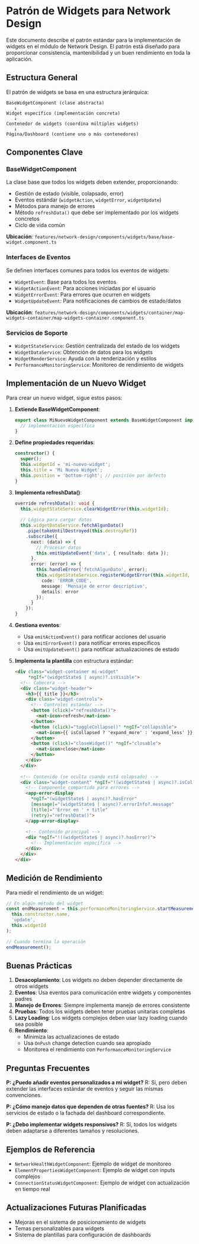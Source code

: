 # Patrón de Widgets para Network Design

Este documento describe el patrón estándar para la implementación de widgets en el módulo de Network Design. El patrón está diseñado para proporcionar consistencia, mantenibilidad y un buen rendimiento en toda la aplicación.

## Estructura General

El patrón de widgets se basa en una estructura jerárquica:

```
BaseWidgetComponent (clase abstracta)
   ↓
Widget específico (implementación concreta)
   ↓
Contenedor de widgets (coordina múltiples widgets)
   ↓
Página/Dashboard (contiene uno o más contenedores)
```

## Componentes Clave

### BaseWidgetComponent

La clase base que todos los widgets deben extender, proporcionando:

- Gestión de estado (visible, colapsado, error)
- Eventos estándar (`widgetAction`, `widgetError`, `widgetUpdate`)
- Métodos para manejo de errores
- Método `refreshData()` que debe ser implementado por los widgets concretos
- Ciclo de vida común

**Ubicación**: `features/network-design/components/widgets/base/base-widget.component.ts`

### Interfaces de Eventos

Se definen interfaces comunes para todos los eventos de widgets:

- `WidgetEvent`: Base para todos los eventos
- `WidgetActionEvent`: Para acciones iniciadas por el usuario
- `WidgetErrorEvent`: Para errores que ocurren en widgets
- `WidgetUpdateEvent`: Para notificaciones de cambios de estado/datos

**Ubicación**: `features/network-design/components/widgets/container/map-widgets-container/map-widgets-container.component.ts`

### Servicios de Soporte

- `WidgetStateService`: Gestión centralizada del estado de los widgets
- `WidgetDataService`: Obtención de datos para los widgets
- `WidgetRenderService`: Ayuda con la renderización y estilos
- `PerformanceMonitoringService`: Monitoreo de rendimiento de widgets

## Implementación de un Nuevo Widget

Para crear un nuevo widget, sigue estos pasos:

1. **Extiende BaseWidgetComponent**:
   ```typescript
   export class MiNuevoWidgetComponent extends BaseWidgetComponent implements OnInit {
     // implementación específica
   }
   ```

2. **Define propiedades requeridas**:
   ```typescript
   constructor() {
     super();
     this.widgetId = 'mi-nuevo-widget';
     this.title = 'Mi Nuevo Widget';
     this.position = 'bottom-right'; // posición por defecto
   }
   ```

3. **Implementa refreshData()**:
   ```typescript
   override refreshData(): void {
     this.widgetStateService.clearWidgetError(this.widgetId);
     
     // Lógica para cargar datos
     this.widgetDataService.fetchAlgunDato()
       .pipe(takeUntilDestroyed(this.destroyRef))
       .subscribe({
         next: (data) => {
           // Procesar datos
           this.emitUpdateEvent('data', { resultado: data });
         },
         error: (error) => {
           this.handleError('fetchAlgunDato', error);
           this.widgetStateService.registerWidgetError(this.widgetId, {
             code: 'ERROR_CODE',
             message: 'Mensaje de error descriptivo',
             details: error
           });
         }
       });
   }
   ```

4. **Gestiona eventos**:
   - Usa `emitActionEvent()` para notificar acciones del usuario
   - Usa `emitErrorEvent()` para notificar errores específicos
   - Usa `emitUpdateEvent()` para notificar actualizaciones de estado

5. **Implementa la plantilla** con estructura estándar:
   ```html
   <div class="widget-container mi-widget"
        *ngIf="(widgetState$ | async)?.isVisible">
     <!-- Cabecera -->
     <div class="widget-header">
       <h3>{{ title }}</h3>
       <div class="widget-controls">
         <!-- Controles estándar -->
         <button (click)="refreshData()">
           <mat-icon>refresh</mat-icon>
         </button>
         <button (click)="toggleCollapse()" *ngIf="collapsible">
           <mat-icon>{{ isCollapsed ? 'expand_more' : 'expand_less' }}</mat-icon>
         </button>
         <button (click)="closeWidget()" *ngIf="closable">
           <mat-icon>close</mat-icon>
         </button>
       </div>
     </div>
     
     <!-- Contenido (se oculta cuando está colapsado) -->
     <div class="widget-content" *ngIf="!(widgetState$ | async)?.isCollapsed">
       <!-- Componente compartido para errores -->
       <app-error-display 
         *ngIf="(widgetState$ | async)?.hasError"
         [message]="(widgetState$ | async)?.errorInfo?.message"
         [title]="'Error en ' + title"
         (retry)="refreshData()">
       </app-error-display>
       
       <!-- Contenido principal -->
       <div *ngIf="!((widgetState$ | async)?.hasError)">
         <!-- Implementación específica -->
       </div>
     </div>
   </div>
   ```

## Medición de Rendimiento

Para medir el rendimiento de un widget:

```typescript
// En algún método del widget
const endMeasurement = this.performanceMonitoringService.startMeasurement(
  this.constructor.name,
  'update',
  this.widgetId
);

// Cuando termina la operación
endMeasurement();
```

## Buenas Prácticas

1. **Desacoplamiento**: Los widgets no deben depender directamente de otros widgets
2. **Eventos**: Usa eventos para comunicación entre widgets y componentes padres
3. **Manejo de Errores**: Siempre implementa manejo de errores consistente
4. **Pruebas**: Todos los widgets deben tener pruebas unitarias completas
5. **Lazy Loading**: Los widgets complejos deben usar lazy loading cuando sea posible
6. **Rendimiento**:
   - Minimiza las actualizaciones de estado
   - Usa `OnPush` change detection cuando sea apropiado
   - Monitorea el rendimiento con `PerformanceMonitoringService`

## Preguntas Frecuentes

**P: ¿Puedo añadir eventos personalizados a mi widget?**
R: Sí, pero deben extender las interfaces estándar de eventos y seguir las mismas convenciones.

**P: ¿Cómo manejo datos que dependen de otras fuentes?**
R: Usa los servicios de estado o la fachada del dashboard correspondiente.

**P: ¿Debo implementar widgets responsivos?**
R: Sí, todos los widgets deben adaptarse a diferentes tamaños y resoluciones.

## Ejemplos de Referencia

- `NetworkHealthWidgetComponent`: Ejemplo de widget de monitoreo
- `ElementPropertiesWidgetComponent`: Ejemplo de widget con inputs complejos
- `ConnectionStatusWidgetComponent`: Ejemplo de widget con actualización en tiempo real

## Actualizaciones Futuras Planificadas

- Mejoras en el sistema de posicionamiento de widgets
- Temas personalizables para widgets
- Sistema de plantillas para configuración de dashboards 